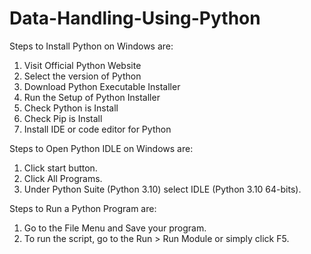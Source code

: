 # Data-Handling-Using-Python

Steps to Install Python on Windows are:
1.	Visit Official Python Website
2.	Select the version of Python
3.	Download Python Executable Installer
4.	Run the Setup of Python Installer
5.	Check Python is Install
6.	Check Pip is Install
7.	Install IDE or code editor for Python 

Steps to Open Python IDLE on Windows are:
1.	Click start button.
2.	Click All Programs.
3.	Under Python Suite (Python 3.10) select IDLE (Python 3.10 64-bits).

Steps to Run a Python Program are:
1.	Go to the File Menu and Save your program.
2.	To run the script, go to the Run > Run Module or simply click F5.
